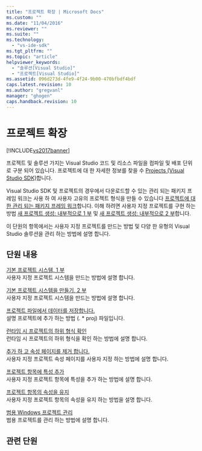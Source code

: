 ```yaml
---
title: "프로젝트 확장 | Microsoft Docs"
ms.custom: ""
ms.date: "11/04/2016"
ms.reviewer: ""
ms.suite: ""
ms.technology: 
  - "vs-ide-sdk"
ms.tgt_pltfrm: ""
ms.topic: "article"
helpviewer_keywords: 
  - "솔루션[Visual Studio]"
  - "프로젝트[Visual Studio]"
ms.assetid: 096d273d-4fe9-4f24-9b00-470bfbdf4bdf
caps.latest.revision: 10
ms.author: "gregvanl"
manager: "ghogen"
caps.handback.revision: 10
---
```

# 프로젝트 확장
[!INCLUDE[vs2017banner](../code-quality/includes/vs2017banner.md)]

프로젝트 및 솔루션 가지는 Visual Studio 코드 및 리소스 파일을 컴파일 및 배포 단위로 구분 되어 있습니다. 프로젝트에 대 한 자세한 정보를 찾을 수 [Projects \(Visual Studio SDK\)](../extensibility/extending-projects.md)합니다.  
  
 Visual Studio SDK 및 프로젝트의 경우에서 다운로드할 수 있는 관리 되는 패키지 프레임 워크는 사용 하 여 사용자 고유의 프로젝트 형식을 만들 수 있습니다 [프로젝트에 대 한 관리 되는 패키지 프레임 워크](http://mpfproj12.codeplex.com/)합니다. 이해 하려면 사용자 지정 프로젝트를 구현 하는 방법 [새 프로젝트 생성: 내부적으로 1 부](../extensibility/internals/new-project-generation-under-the-hood-part-one.md) 및 [새 프로젝트 생성: 내부적으로 2 부](../extensibility/internals/new-project-generation-under-the-hood-part-two.md)합니다.  
  
 이 단원의 항목에서는 사용자 지정 프로젝트를 만드는 방법 및 다양 한 유형의 Visual Studio 솔루션을 관리 하는 방법에 설명 합니다.  
  
## 단원 내용  
 [기본 프로젝트 시스템, 1 부](../extensibility/creating-a-basic-project-system-part-1.md)  
 사용자 지정 프로젝트 시스템을 만드는 방법에 설명 합니다.  
  
 [기본 프로젝트 시스템을 만들기, 2 부](../extensibility/creating-a-basic-project-system-part-2.md)  
 사용자 지정 프로젝트 시스템을 만드는 방법에 설명 합니다.  
  
 [프로젝트 파일에서 데이터를 저장합니다.](../extensibility/saving-data-in-project-files.md)  
 설명 프로젝트에 추가 하는 방법 \(. \* proj\) 파일입니다.  
  
 [런타임 시 프로젝트의 하위 형식 확인](../extensibility/verifying-subtypes-of-a-project-at-run-time.md)  
 런타임 시 프로젝트의 하위 형식을 확인 하는 방법에 설명 합니다.  
  
 [추가 하 고 속성 페이지를 제거 합니다.](../extensibility/adding-and-removing-property-pages.md)  
 사용자 지정 프로젝트 속성 페이지를 사용자 지정 하는 방법에 설명 합니다.  
  
 [프로젝트 항목에 특성 추가](../extensibility/adding-an-attribute-to-a-project-item.md)  
 사용자 지정 프로젝트 항목에 특성을 추가 하는 방법에 설명 합니다.  
  
 [프로젝트 항목의 속성을 유지](../extensibility/persisting-the-property-of-a-project-item.md)  
 사용자 지정 프로젝트 항목의 속성을 유지 하는 방법을 설명 합니다.  
  
 [범용 Windows 프로젝트 관리](../extensibility/managing-universal-windows-projects.md)  
 범용 프로젝트를 관리 하는 방법에 설명 합니다.  
  
## 관련 단원